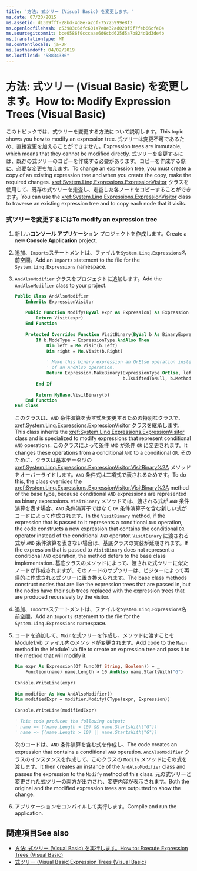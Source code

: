 ```yaml
---
title: '方法: 式ツリー (Visual Basic) を変更します。'
ms.date: 07/20/2015
ms.assetid: d1309fff-28bd-4d8e-a2cf-75725999e8f2
ms.openlocfilehash: c53983c6dfc601a7e8e32ad020f5f7feb66cfe04
ms.sourcegitcommit: bce0586f0cccaae6d6cbd625d5a7b824d1d3de4b
ms.translationtype: MT
ms.contentlocale: ja-JP
ms.lasthandoff: 04/02/2019
ms.locfileid: "58834336"
---
```

# <a name="how-to-modify-expression-trees-visual-basic"></a><span data-ttu-id="ffb86-102">方法: 式ツリー (Visual Basic) を変更します。</span><span class="sxs-lookup"><span data-stu-id="ffb86-102">How to: Modify Expression Trees (Visual Basic)</span></span>
<span data-ttu-id="ffb86-103">このトピックでは、式ツリーを変更する方法について説明します。</span><span class="sxs-lookup"><span data-stu-id="ffb86-103">This topic shows you how to modify an expression tree.</span></span> <span data-ttu-id="ffb86-104">式ツリーは変更不可であるため、直接変更を加えることができません。</span><span class="sxs-lookup"><span data-stu-id="ffb86-104">Expression trees are immutable, which means that they cannot be modified directly.</span></span> <span data-ttu-id="ffb86-105">式ツリーを変更するには、既存の式ツリーのコピーを作成する必要があります。コピーを作成する際に、必要な変更を加えます。</span><span class="sxs-lookup"><span data-stu-id="ffb86-105">To change an expression tree, you must create a copy of an existing expression tree and when you create the copy, make the required changes.</span></span> <span data-ttu-id="ffb86-106"><xref:System.Linq.Expressions.ExpressionVisitor> クラスを使用して、既存の式ツリーを走査し、走査した各ノードをコピーすることができます。</span><span class="sxs-lookup"><span data-stu-id="ffb86-106">You can use the <xref:System.Linq.Expressions.ExpressionVisitor> class to traverse an existing expression tree and to copy each node that it visits.</span></span>  
  
### <a name="to-modify-an-expression-tree"></a><span data-ttu-id="ffb86-107">式ツリーを変更するには</span><span class="sxs-lookup"><span data-stu-id="ffb86-107">To modify an expression tree</span></span>  
  
1.  <span data-ttu-id="ffb86-108">新しい**コンソール アプリケーション** プロジェクトを作成します。</span><span class="sxs-lookup"><span data-stu-id="ffb86-108">Create a new **Console Application** project.</span></span>  
  
2.  <span data-ttu-id="ffb86-109">追加、`Imports`ステートメントは、ファイルを`System.Linq.Expressions`名前空間。</span><span class="sxs-lookup"><span data-stu-id="ffb86-109">Add an `Imports` statement to the file for the `System.Linq.Expressions` namespace.</span></span>  
  
3.  <span data-ttu-id="ffb86-110">`AndAlsoModifier` クラスをプロジェクトに追加します。</span><span class="sxs-lookup"><span data-stu-id="ffb86-110">Add the `AndAlsoModifier` class to your project.</span></span>  
  
    ```vb  
    Public Class AndAlsoModifier  
        Inherits ExpressionVisitor  
  
        Public Function Modify(ByVal expr As Expression) As Expression  
            Return Visit(expr)  
        End Function  
  
        Protected Overrides Function VisitBinary(ByVal b As BinaryExpression) As Expression  
            If b.NodeType = ExpressionType.AndAlso Then  
                Dim left = Me.Visit(b.Left)  
                Dim right = Me.Visit(b.Right)  
  
                ' Make this binary expression an OrElse operation instead   
                ' of an AndAlso operation.  
                Return Expression.MakeBinary(ExpressionType.OrElse, left, right, _  
                                             b.IsLiftedToNull, b.Method)  
            End If  
  
            Return MyBase.VisitBinary(b)  
        End Function  
    End Class  
    ```  
  
     <span data-ttu-id="ffb86-111">このクラスは、`AND` 条件演算を表す式を変更するための特別なクラスで、<xref:System.Linq.Expressions.ExpressionVisitor> クラスを継承します。</span><span class="sxs-lookup"><span data-stu-id="ffb86-111">This class inherits the <xref:System.Linq.Expressions.ExpressionVisitor> class and is specialized to modify expressions that represent conditional `AND` operations.</span></span> <span data-ttu-id="ffb86-112">このクラスによって条件 `AND` が条件 `OR` に変更されます。</span><span class="sxs-lookup"><span data-stu-id="ffb86-112">It changes these operations from a conditional `AND` to a conditional `OR`.</span></span> <span data-ttu-id="ffb86-113">そのために、クラスは基本データ型の <xref:System.Linq.Expressions.ExpressionVisitor.VisitBinary%2A> メソッドをオーバーライドします。`AND` 条件式は二項式で表されるためです。</span><span class="sxs-lookup"><span data-stu-id="ffb86-113">To do this, the class overrides the <xref:System.Linq.Expressions.ExpressionVisitor.VisitBinary%2A> method of the base type, because conditional `AND` expressions are represented as binary expressions.</span></span> <span data-ttu-id="ffb86-114">`VisitBinary` メソッドでは、渡される式が `AND` 条件演算を表す場合、`AND` 条件演算子ではなく `OR` 条件演算子を含む新しい式がコードによって作成されます。</span><span class="sxs-lookup"><span data-stu-id="ffb86-114">In the `VisitBinary` method, if the expression that is passed to it represents a conditional `AND` operation, the code constructs a new expression that contains the conditional `OR` operator instead of the conditional `AND` operator.</span></span> <span data-ttu-id="ffb86-115">`VisitBinary` に渡される式が `AND` 条件演算を表さない場合は、基底クラスの実装が延期されます。</span><span class="sxs-lookup"><span data-stu-id="ffb86-115">If the expression that is passed to `VisitBinary` does not represent a conditional `AND` operation, the method defers to the base class implementation.</span></span> <span data-ttu-id="ffb86-116">基底クラスのメソッドによって、渡された式ツリーに似たノードが作成されますが、そのノードのサブツリーは、ビジターによって再帰的に作成される式ツリーに置き換えられます。</span><span class="sxs-lookup"><span data-stu-id="ffb86-116">The base class methods construct nodes that are like the expression trees that are passed in, but the nodes have their sub trees replaced with the expression trees that are produced recursively by the visitor.</span></span>  
  
4.  <span data-ttu-id="ffb86-117">追加、`Imports`ステートメントは、ファイルを`System.Linq.Expressions`名前空間。</span><span class="sxs-lookup"><span data-stu-id="ffb86-117">Add an `Imports` statement to the file for the `System.Linq.Expressions` namespace.</span></span>  
  
5.  <span data-ttu-id="ffb86-118">コードを追加して、`Main`を式ツリーを作成し、メソッドに渡すことを Module1.vb ファイル内のメソッドが変更されます。</span><span class="sxs-lookup"><span data-stu-id="ffb86-118">Add code to the `Main` method in the Module1.vb file to create an expression tree and pass it to the method that will modify it.</span></span>  
  
    ```vb  
    Dim expr As Expression(Of Func(Of String, Boolean)) = _  
        Function(name) name.Length > 10 AndAlso name.StartsWith("G")  
  
    Console.WriteLine(expr)  
  
    Dim modifier As New AndAlsoModifier()  
    Dim modifiedExpr = modifier.Modify(CType(expr, Expression))  
  
    Console.WriteLine(modifiedExpr)  
  
    ' This code produces the following output:  
    ' name => ((name.Length > 10) && name.StartsWith("G"))  
    ' name => ((name.Length > 10) || name.StartsWith("G"))  
    ```  
  
     <span data-ttu-id="ffb86-119">次のコードは、`AND` 条件演算を含む式を作成し、</span><span class="sxs-lookup"><span data-stu-id="ffb86-119">The code creates an expression that contains a conditional `AND` operation.</span></span> <span data-ttu-id="ffb86-120">`AndAlsoModifier` クラスのインスタンスを作成して、このクラスの `Modify` メソッドにその式を渡します。</span><span class="sxs-lookup"><span data-stu-id="ffb86-120">It then creates an instance of the `AndAlsoModifier` class and passes the expression to the `Modify` method of this class.</span></span> <span data-ttu-id="ffb86-121">元の式ツリーと変更された式ツリーの両方が出力され、変更内容が表示されます。</span><span class="sxs-lookup"><span data-stu-id="ffb86-121">Both the original and the modified expression trees are outputted to show the change.</span></span>  
  
6.  <span data-ttu-id="ffb86-122">アプリケーションをコンパイルして実行します。</span><span class="sxs-lookup"><span data-stu-id="ffb86-122">Compile and run the application.</span></span>  
  
## <a name="see-also"></a><span data-ttu-id="ffb86-123">関連項目</span><span class="sxs-lookup"><span data-stu-id="ffb86-123">See also</span></span>

- [<span data-ttu-id="ffb86-124">方法: 式ツリー (Visual Basic) を実行します。</span><span class="sxs-lookup"><span data-stu-id="ffb86-124">How to: Execute Expression Trees (Visual Basic)</span></span>](../../../../visual-basic/programming-guide/concepts/expression-trees/how-to-execute-expression-trees.md)
- [<span data-ttu-id="ffb86-125">式ツリー (Visual Basic)</span><span class="sxs-lookup"><span data-stu-id="ffb86-125">Expression Trees (Visual Basic)</span></span>](../../../../visual-basic/programming-guide/concepts/expression-trees/index.md)
